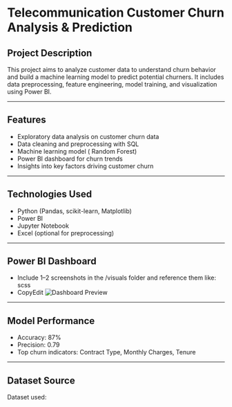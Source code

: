 # Telecommunication Customer Churn Analysis & Prediction
## Project Description
This project aims to analyze customer data to understand churn behavior and build a machine learning model to predict potential churners. It includes data preprocessing, feature engineering, model training, and visualization using Power BI.
________________________________________

## Features
- Exploratory data analysis on customer churn data
- Data cleaning and preprocessing with SQL
-	Machine learning model ( Random Forest)
-	Power BI dashboard for churn trends
-	Insights into key factors driving customer churn
________________________________________
## Technologies Used
- Python (Pandas, scikit-learn, Matplotlib)
- Power BI
- Jupyter Notebook
- Excel (optional for preprocessing)
________________________________________
## Power BI Dashboard
- Include 1–2 screenshots in the /visuals folder and reference them like:
scss
- CopyEdit
![Dashboard Preview](visuals/dashboard_sample.png)
________________________________________
## Model Performance

- Accuracy: 87%
- Precision: 0.79
- Top churn indicators: Contract Type, Monthly Charges, Tenure
________________________________________
## Dataset Source
Dataset used: <a href="https://github.com/Onkar41/Telecommunication-Customer-Churn-Analysis-Prediction/blob/main/Customer_Chrun_Analysis/Data/Customer_Data.csv" ></a>
